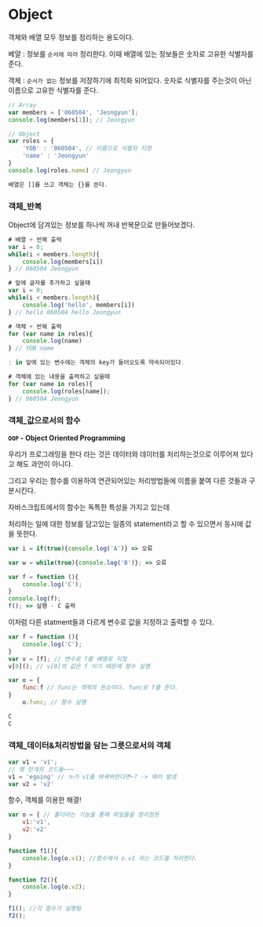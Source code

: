 # Object

객체와 배열 모두 정보를 정리하는 용도이다.

베얄 : 정보를 `순서에 따라` 정리한다. 이때 배열에 있는 정보들은 숫자로 고유한 식별자를 준다.

객체 : `순서가 없는` 정보를 저장하기에 최적화 되어있다. 숫자로 식별자를 주는것이 아닌 이름으로 고유한 식별자를 준다.

```jsx
// Array
var members = ['060504', 'Jeongyun'];
console.log(members[1]); // Jeongyun

// Object
var roles = {
    'YOB' : '060504', // 이름으로 식별자 지정
    'name' : 'Jeongyun'
}
console.log(roles.name) // Jeongyun

배열은 []를 쓰고 객체는 {}를 쓴다.
```

### 객체_반복

Object에 담겨있는 정보를 하나씩 꺼내 반복문으로 만들어보겠다.

```jsx
# 배열 + 반복 출력
var i = 0;
while(i < members.length){
    console.log(members[i])
} // 060504 Jeongyun

# 앞에 글자를 추가하고 싶을때
var i = 0;
while(i < members.length){
    console.log('hello', members[i])
} // hello 060504 hello Jeongyun
```

```jsx
# 객체 + 반복 출력
for (var name in roles){
    console.log(name)
} // YOB name

: in 앞에 있는 변수에는 객체의 key가 들어오도록 약속되어있다.

# 객체에 있는 내용을 출력하고 싶을때
for (var name in roles){
    console.log(roles[name]);
} // 060504 Jeongyun
```

### 객체_값으로서의 함수

**`OOP` - Object Oriented Programming**

우리가 프로그래밍을 한다 라는 것은 데이터와 데이터를 처리하는것으로 이루어져 있다고 해도 과언이 아니다. 

그리고 우리는 함수를 이용하여 연관되어있는 처리방법들에 이름을 붙여 다른 것들과 구분시킨다.

자바스크립트에서의 함수는 독특한 특성을 가지고 있는데

처리하는 일에 대한 정보를 담고있는 일종의 statement라고 할 수 있으면서 동시에 값을 뜻한다.

```jsx
var i = if(true){console.log('A')} => 오류

var w = while(true){console.log('B')}; => 오류

var f = function (){
    console.log('C');
}
console.log(f);
f(); => 실행 - C 출력
```

이처럼 다른 statment들과 다르게 변수로 값을 지정하고 출력할 수 있다.

```jsx
var f = function (){
    console.log('C');
}
var v = [f]; // 변수로 f를 배열로 지정
v[0](); // v[0]의 값은 f 이기 때문에 함수 실행

var o = {
    func:f // func는 객체의 원소이다. func로 f를 준다.
}
	o.func; // 함수 실행

C
C
```

### 객체_데이터&처리방법을 담는 그릇으로서의 객체

```jsx
var v1 = 'v1';
// 몇 만개의 코드들~~~
v1 = 'egoing' // 누가 v1를 바꿔버린다면~? -> 에러 발생
var v2 = 'v2'
```

함수, 객체를 이용한 해결!

```jsx
var o = { // 폴더라는 기능을 통해 파일들을 정리정돈
    v1:'v1',
    v2:'v2'
}

function f1(){
    console.log(o.v1); //함수에서 o.v1 라는 코드를 처리한다.
}

function f2(){
    console.log(o.v2);
}

f1(); //각 함수가 실행됨
f2();
```